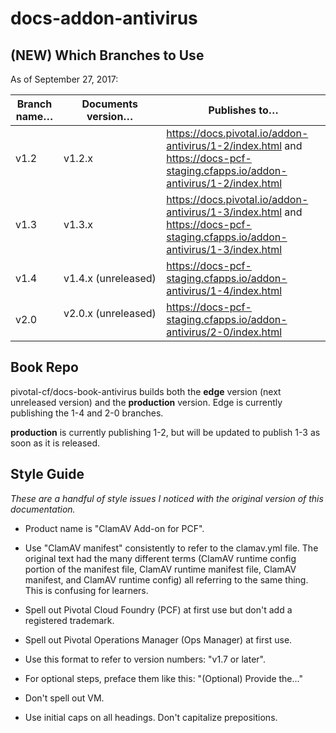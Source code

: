 # docs-addon-antivirus

## (NEW) Which Branches to Use

As of September 27, 2017:

| Branch name… | Documents version… | Publishes to… |
|-------------|----------------|----------------|
| v1.2      | v1.2.x         | https://docs.pivotal.io/addon-antivirus/1-2/index.html and https://docs-pcf-staging.cfapps.io/addon-antivirus/1-2/index.html |
| v1.3   | v1.3.x     | https://docs.pivotal.io/addon-antivirus/1-3/index.html and https://docs-pcf-staging.cfapps.io/addon-antivirus/1-3/index.html |
| v1.4   | v1.4.x (unreleased)    | https://docs-pcf-staging.cfapps.io/addon-antivirus/1-4/index.html |
| v2.0        | v2.0.x (unreleased)    | https://docs-pcf-staging.cfapps.io/addon-antivirus/2-0/index.html |

## Book Repo

pivotal-cf/docs-book-antivirus builds both the **edge** version (next unreleased version) and the **production** version. Edge is currently publishing the 1-4 and 2-0 branches. 

**production** is currently publishing 1-2, but will be updated to publish 1-3 as soon as it is released.

## Style Guide
_These are a handful of style issues I noticed with the original version of this documentation._

+ Product name is "ClamAV Add-on for PCF".

+ Use "ClamAV manifest" consistently to refer to the clamav.yml file. The original text had the many different terms (ClamAV runtime config portion of the manifest file, ClamAV runtime manifest file, ClamAV manifest, and ClamAV runtime config) all referring to the same thing. This is confusing for learners. 

+ Spell out Pivotal Cloud Foundry (PCF) at first use but don't add a registered trademark.

+ Spell out Pivotal Operations Manager (Ops Manager) at first use.

+ Use this format to refer to version numbers: "v1.7 or later".

+ For optional steps, preface them like this: "(Optional) Provide the..."

+ Don't spell out VM.

+ Use initial caps on all headings. Don't capitalize prepositions.
